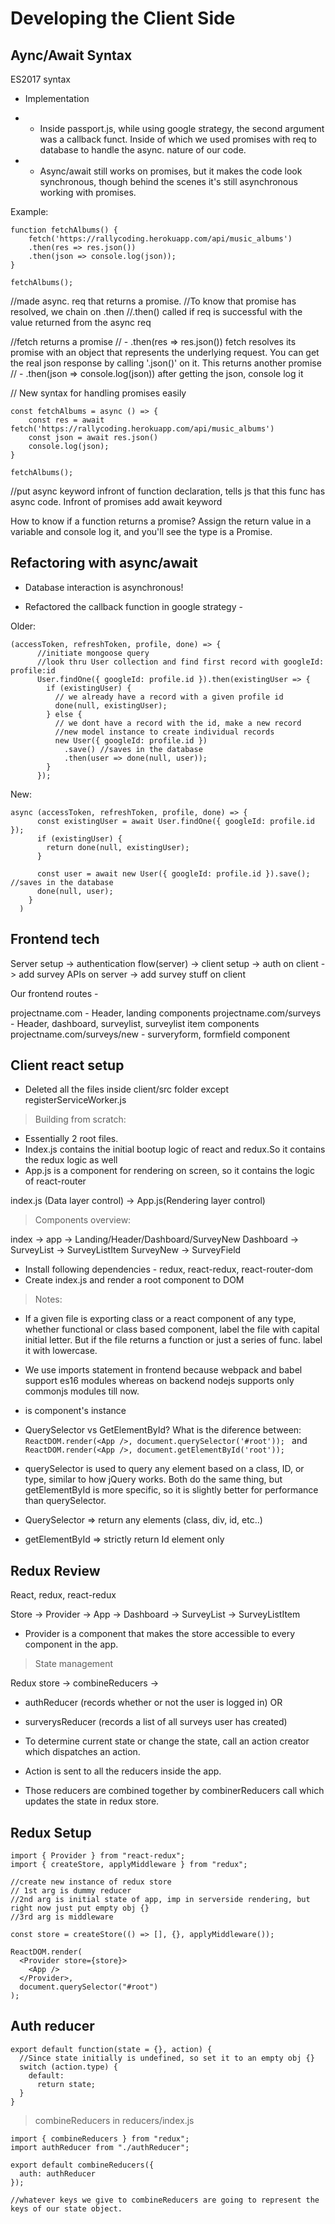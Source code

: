 # Developing the Client Side

## Aync/Await Syntax
ES2017 syntax

- Implementation
- - Inside passport.js, while using google strategy, the second argument was a callback funct. Inside of which we used promises with req to database to handle the async. nature of our code.

- - Async/await still works on promises, but it makes the code look synchronous, though behind the scenes it's still asynchronous working with promises.

Example: 
```
function fetchAlbums() {
    fetch('https://rallycoding.herokuapp.com/api/music_albums')
    .then(res => res.json())
    .then(json => console.log(json));
}

fetchAlbums();
```

//made async. req that returns a promise.
//To know that promise has resolved, we chain on .then
//.then() called if req is successful with the value returned from the async req

//fetch returns a promise
// - .then(res => res.json()) fetch resolves its promise with an object that represents the underlying request. You can get the real json response by calling '.json()' on it. This returns another promise
// - .then(json => console.log(json)) after getting the json, console log it


// New syntax for handling promises easily

```
const fetchAlbums = async () => {
    const res = await fetch('https://rallycoding.herokuapp.com/api/music_albums')
    const json = await res.json()
    console.log(json);
}

fetchAlbums();
```

//put async keyword infront of function declaration, tells js that this func has async code. Infront of promises add await keyword


How to know if a function returns a promise?
Assign the return value in a variable and console log it, and you'll see the type is a Promise.


## Refactoring with async/await
- Database interaction is asynchronous!

- Refactored the callback function in google strategy -

Older: 

```
(accessToken, refreshToken, profile, done) => {
      //initiate mongoose query
      //look thru User collection and find first record with googleId: profile:id
      User.findOne({ googleId: profile.id }).then(existingUser => {
        if (existingUser) {
          // we already have a record with a given profile id
          done(null, existingUser);
        } else {
          // we dont have a record with the id, make a new record
          //new model instance to create individual records
          new User({ googleId: profile.id })
            .save() //saves in the database
            .then(user => done(null, user));
        }
      });
```

New:

```
async (accessToken, refreshToken, profile, done) => {
      const existingUser = await User.findOne({ googleId: profile.id });
      if (existingUser) {
        return done(null, existingUser);
      }

      const user = await new User({ googleId: profile.id }).save(); //saves in the database
      done(null, user);
    }
  )
```


## Frontend tech

Server setup -> authentication flow(server) -> client setup -> auth on client -> add survey APIs on server -> add survey stuff on client

Our frontend routes -

projectname.com - Header, landing components
projectname.com/surveys - Header, dashboard, surveylist, surveylist item components
projectname.com/surveys/new - surveryform, formfield component


## Client react setup
- Deleted all the files inside client/src folder except registerServiceWorker.js

> Building from scratch:

- Essentially 2 root files. 
 - Index.js contains the initial bootup logic of react and redux.So it contains the redux logic as well
 - App.js is a component for rendering on screen, so it contains the logic of react-router

index.js (Data layer control) -> App.js(Rendering layer control)


> Components overview:

index -> app -> Landing/Header/Dashboard/SurveyNew
Dashboard -> SurveyList -> SurveyListItem
SurveyNew -> SurveyField


- Install following dependencies - redux, react-redux, react-router-dom
- Create index.js and render a root component to DOM


> Notes:
  - If a given file is exporting class or a react component of any type, whether functional or class based component, label the file with capital initial letter. But if the file returns a function or just a series of func. label it with lowercase.

  - We use imports statement in frontend because webpack and babel support es16 modules whereas on backend nodejs supports only commonjs modules till now.

  - <App /> is component's instance

  - QuerySelector vs GetElementById? What is the diference between:
`ReactDOM.render(<App />, document.querySelector('#root')); ` and `ReactDOM.render(<App />, document.getElementById('root'));` 

   - querySelector is used to query any element based on a class, ID, or type, similar to how jQuery works. Both do the same thing, but getElementById is more specific, so it is slightly better for performance than querySelector. 
   - QuerySelector  => return any elements (class, div, id, etc..)
   - getElementById => strictly return Id element only



## Redux Review

React, redux, react-redux

 Store -> Provider -> App -> Dashboard -> SurveyList -> SurveyListItem

  - Provider is a component that makes the store accessible to every component in the app. 

 > State management

 Redux store -> combineReducers -> 
  - authReducer (records whether or not the user is logged in) 
 OR 
  - surverysReducer (records a list of all surveys user has created)


- To determine current state or change the state, call an action creator which dispatches an action. 
- Action is sent to all the reducers inside the app.
- Those reducers are combined together by combinerReducers call which updates the state in redux store.



## Redux Setup

```
import { Provider } from "react-redux";
import { createStore, applyMiddleware } from "redux";

//create new instance of redux store
// 1st arg is dummy reducer
//2nd arg is initial state of app, imp in serverside rendering, but right now just put empty obj {}
//3rd arg is middleware

const store = createStore(() => [], {}, applyMiddleware());

ReactDOM.render(
  <Provider store={store}>
    <App />
  </Provider>,
  document.querySelector("#root")
);

```


## Auth reducer

```
export default function(state = {}, action) {
  //Since state initially is undefined, so set it to an empty obj {}
  switch (action.type) {
    default:
      return state;
  }
}

```

> combineReducers in reducers/index.js

```
import { combineReducers } from "redux";
import authReducer from "./authReducer";

export default combineReducers({
  auth: authReducer
});

//whatever keys we give to combineReducers are going to represent the keys of our state object.
```